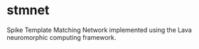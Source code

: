 # stmnet
Spike Template Matching Network implemented using the Lava neuromorphic computing framework.
